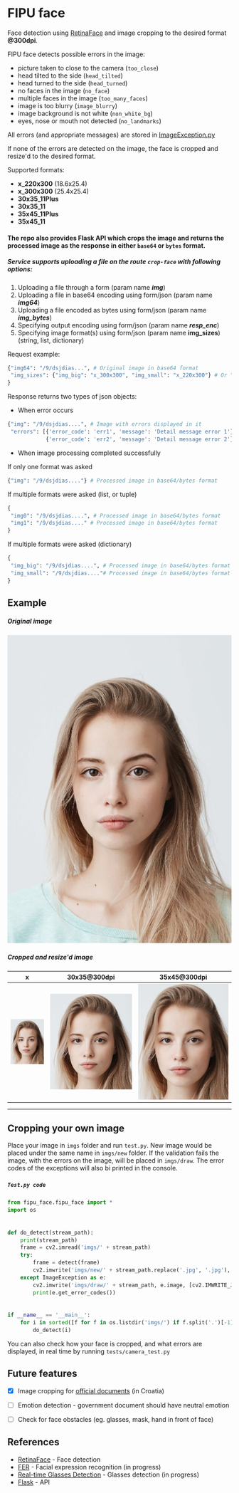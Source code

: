 

# FIPU face

Face detection using [RetinaFace](https://github.com/deepinsight/insightface/tree/master/RetinaFace) and image cropping to the desired format **@300dpi**.

FIPU face detects possible errors in the image:

- picture taken to close to the camera (`too_close`)
- head tilted to the side (`head_tilted`)
- head turned to the side (`head_turned`)
- no faces in the image (`no_face`)
- multiple faces in the image (`too_many_faces`)
- image is too blurry (`image_blurry`)
- image background is not white (`non_white_bg`)
- eyes, nose or mouth not detected (`no_landmarks`)


All errors (and appropriate messages) are stored in [ImageException.py](exceptions/image_exception.py)



If none of the errors are detected on the image, the face is cropped and resize'd to the desired format.

Supported formats:
- **x_220x300** (18.6x25.4)
- **x_300x300** (25.4x25.4)
- **30x35_11Plus**
- **30x35_11**
- **35x45_11Plus**
- **35x45_11**



#### The repo also provides Flask API which crops the image and returns the processed image as the response in either `base64` or `bytes` format.

##### Service supports uploading a file on the route `crop-face` with following options:

1. Uploading a file through a form (param name ***img***)
2. Uploading a file in base64 encoding using form/json (param name ***img64***)
3. Uploading a file encoded as bytes using form/json (param name ***img_bytes***)
4. Specifying output encoding using form/json (param name ***resp_enc***)
5. Specifying image format(s) using form/json (param name **img_sizes**) (string, list, dictionary)


Request example:
```python
{"img64": "/9/dsjdias...", # Original image in base64 format
 "img_sizes": {"img_big": "x_300x300", "img_small": "x_220x300"} # Or "x_220x300", or ["x_220x300", "x_300x300"]
}

```


Response returns two types of json objects:

- When error occurs

```python
{"img": "/9/dsjdias....", # Image with errors displayed in it
 "errors": [{'error_code': 'err1', 'message': 'Detail message error 1'},
            {'error_code': 'err2', 'message': 'Detail message error 2'}]}
```

- When image processing completed successfully

If only one format was asked

```python
{"img": "/9/dsjdias...."} # Processed image in base64/bytes format 
```

If multiple formats were asked (list, or tuple)

```python
{
 "img0": "/9/dsjdias....", # Processed image in base64/bytes format 
 "img1": "/9/dsjdias...." # Processed image in base64/bytes format
}
```


If multiple formats were asked (dictionary)

```python
{
 "img_big": "/9/dsjdias....", # Processed image in base64/bytes format using the key form the request 
 "img_small": "/9/dsjdias...."# Processed image in base64/bytes format using the key form the request
}
```



## Example


##### Original image

![Original image](imgs/stock_female_1.jpg)



##### Cropped and resize'd image

|           x                       | 30x35@300dpi                           | 35x45@300dpi                           |
| :-------------------------------: | -------------------------------------- | -------------------------------------- |
| ![Cropped image](imgs/crop/f1_x.jpg) | ![Cropped image](imgs/crop/f1_30x35.jpg) | ![Cropped image](imgs/crop/f1_35x45.jpg) |



---


## Cropping your own image

Place your image in `imgs` folder and run `test.py`. New image would be placed under the same name in `imgs/new` folder. If the validation fails the image, with the errors on the image, will be placed in `imgs/draw`.
The error codes of the exceptions will also bi printed in the console.

##### `Test.py code`

```python
from fipu_face.fipu_face import *
import os


def do_detect(stream_path):
    print(stream_path)
    frame = cv2.imread('imgs/' + stream_path)
    try:
        frame = detect(frame)
        cv2.imwrite('imgs/new/' + stream_path.replace('.jpg', '.jpg'), frame, [cv2.IMWRITE_JPEG_QUALITY, JPEG_QUALITY])
    except ImageException as e:
        cv2.imwrite('imgs/draw/' + stream_path, e.image, [cv2.IMWRITE_JPEG_QUALITY, JPEG_QUALITY])
        print(e.get_error_codes())


if __name__ == '__main__':
    for i in sorted([f for f in os.listdir('imgs/') if f.split('.')[-1] in ['jpg', 'jpeg', 'png'] ]):
        do_detect(i)
```


You can also check how your face is cropped, and what errors are displayed, in real time by running `tests/camera_test.py`


## Future features

- [x] Image cropping for [official documents](https://mup.gov.hr/UserDocsImages/BannerZona/Upute%20za%20fotografije%202013%20(2).pdf) (in Croatia)
- [ ] Emotion detection - government document should have neutral emotion
- [ ] Check for face obstacles (eg. glasses, mask, hand in front of face) 


## References

- [RetinaFace](https://github.com/deepinsight/insightface/tree/master/RetinaFace) - Face detection
- [FER](https://pypi.org/project/fer/) - Facial expression recognition (in progress)
- [Real-time Glasses Detection](https://github.com/TianxingWu/realtime-glasses-detection) - Glasses detection (in progress)
- [Flask](https://flask.palletsprojects.com/en/1.1.x/) - API

